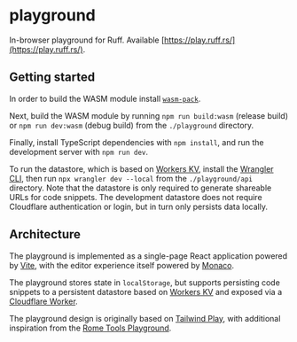 # playground

In-browser playground for Ruff. Available [https://play.ruff.rs/](https://play.ruff.rs/).

## Getting started

In order to build the WASM module install [`wasm-pack`](https://rustwasm.github.io/wasm-pack/).

Next, build the WASM module by running `npm run build:wasm` (release build) or `npm run dev:wasm` (debug build) from the `./playground` directory.

Finally, install TypeScript dependencies with `npm install`, and run the development server with `npm run dev`.

To run the datastore, which is based on [Workers KV](https://developers.cloudflare.com/workers/runtime-apis/kv/),
install the [Wrangler CLI](https://developers.cloudflare.com/workers/wrangler/install-and-update/),
then run `npx wrangler dev --local` from the `./playground/api` directory. Note that the datastore is
only required to generate shareable URLs for code snippets. The development datastore does not
require Cloudflare authentication or login, but in turn only persists data locally.

## Architecture

The playground is implemented as a single-page React application powered by
[Vite](https://vitejs.dev/), with the editor experience itself powered by
[Monaco](https://github.com/microsoft/monaco-editor).

The playground stores state in `localStorage`, but supports persisting code snippets to
a persistent datastore based on [Workers KV](https://developers.cloudflare.com/workers/runtime-apis/kv/)
and exposed via a [Cloudflare Worker](https://developers.cloudflare.com/workers/learning/how-workers-works/).

The playground design is originally based on [Tailwind Play](https://play.tailwindcss.com/), with
additional inspiration from the [Rome Tools Playground](https://docs.rome.tools/playground/).
